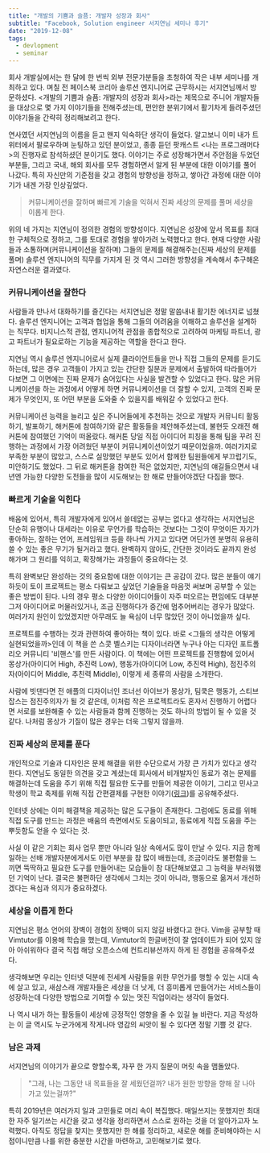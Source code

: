 ```yaml
---
title: "개발의 기쁨과 슬픔: 개발자 성장과 회사"
subtitle: "Facebook, Solution engineer 서지연님 세미나 후기"
date: "2019-12-08"
tags:
  - devlopment
  - seminar 
---
```


회사 개발실에서는 한 달에 한 번씩 외부 전문가분들을 초청하여 작은 내부 세미나를 개최하고 있다. 며칠 전 페이스북 코리아 솔루션 엔지니어로 근무하시는 서지연님께서 방문하셨다. <개발의 기쁨과 슬픔: 개발자의 성장과 회사>라는 제목으로 주니어 개발자들을 대상으로 몇 가지 이야기들을 전해주셨는데, 편안한 분위기에서 활기차게 들려주셨던 이야기들을 간략히 정리해보려고 한다.

연사였던 서지연님의 이름을 듣고 왠지 익숙하단 생각이 들었다. 알고보니 이미 내가 트위터에서 팔로우하며 눈팅하고 있던 분이었고, 종종 듣던 팟캐스트 <나는 프로그래머다>의 진행자로 참석하셨던 분이기도 했다. 이야기는 주로 성장해가면서 주안점을 두었던 부분들, 그리고 국내, 해외 회사를 모두 경험하면서 알게 된 부분에 대한 이야기를 풀어나갔다. 특히 자신만의 기준점을 갖고 경험의 방향성을 정하고, 쌓아간 과정에 대한 이야기가 내겐 가장 인상깊었다.


> 커뮤니케이션을 잘하며
빠르게 기술을 익혀서
진짜 세상의 문제를 풀며
세상을 이롭게 한다.

위의 네 가지는 지연님이 정의한 경험의 방향성이다. 지연님은 성장에 앞서 목표를 최대한 구체적으로 정하고, 그를 토대로 경험을 쌓아가려 노력했다고 한다. 현재 다양한 사람들과 소통하며(커뮤니케이션을 잘하며) 그들의 문제를 해결해주는(진짜 세상의 문제를 풀며) 솔루션 엔지니어의 직무를 가지게 된 것 역시 그러한 방향성을 계속해서 추구해온 자연스러운 결과였다.


### 커뮤니케이션을 잘한다
사람들과 만나서 대화하기를 즐긴다는 서지연님은 정말 말씀내내 활기찬 에너지로 넘쳤다.  솔루션 엔지니어는 고객과 협업을 통해 그들의 어려움을 이해하고 솔루션을 설계하는 직무다. 비지니스적 관점, 엔지니어적 관점을 종합적으로 고려하여 마케팅 파트너, 광고 파트너가 필요로하는 기능을 제공하는 역할을 한다고 한다. 

지연님 역시 솔루션 엔지니어로서 실제 클라이언트들을 만나 직접 그들의 문제를 듣기도 하는데, 많은 경우 고객들이 가지고 있는 간단한 질문과 문제에서 출발하여 따라들어가다보면 그 이면에는 진짜 문제가 숨어있다는 사실을 발견할 수 있었다고 한다. 많은 커뮤니케이션을 하는 과정에서 어떻게 하면 커뮤니케이션을 더 잘할 수 있지, 고객의 진짜 문제가 무엇인지, 또 어떤 부분을 도와줄 수 있을지를 배워갈 수 있었다고 한다.

커뮤니케이션 능력을 늘리고 싶은 주니어들에게 추천하는 것으로 개발자 커뮤니티 활동하기, 발표하기, 해커톤에 참여하기와 같은 활동들을 제안해주셨는데, 불현듯 오래전 해커톤에 참여했던 기억이 떠올랐다. 해커톤 당일 직접 아이디어 피칭을 통해 팀을 꾸려 진행하는 과정에서 가장 어려웠던 부분이 커뮤니케이션이었기 때문이었을까. 여러가지로 부족한 부분이 많았고, 스스로 실망했던 부분도 있어서 함께한 팀원들에게 부끄럽기도, 미안하기도 했었다. 그 뒤로 해커톤을 참여한 적은 없었지만, 지연님의 얘길들으면서 내년엔 가능한 다양한 도전들을 많이 시도해보는 한 해로 만들어야겠단 다짐을 했다.


### 빠르게 기술을 익힌다
배움에 있어서, 특히 개발자에게 있어서 쓸데없는 공부는 없다고 생각하는 서지연님은 단순히 유행이나 대세라는 이유로 무언가를 학습하는 것보다는 그것이 무엇이든 자기가 좋아하는, 잘하는 언어, 프레임워크 등을 하나씩 가지고 있다면 어딘가엔 분명히 유용히 쓸 수 있는 좋은 무기가 될거라고 했다. 완벽하지 않아도, 간단한 것이라도 끝까지 완성해가며 그 원리를 익히고, 확장해가는 과정들이 중요하다는 것.

특히 완벽보단 완성하는 것의 중요함에 대한 이야기는 큰 공감이 갔다. 많은 분들이 얘기하듯이 토이 프로젝트는 평소 다뤄보고 싶었던 기술들을 마음껏 써보며 공부할 수 있는 좋은 방법이 된다. 나의 경우 평소 다양한 아이디어들이 자주 떠오르는 편임에도 대부분 그저 아이디어로 머물러있거나, 조금 진행하다가 중간에 멈추어버리는 경우가 많았다. 여러가지 원인이 있었겠지만 아무래도 늘 욕심이 너무 많았던 것이 아니었을까 싶다.

프로젝트를 수행하는 것과 관련하여 좋아하는 책이 있다. 바로 <그들의 생각은 어떻게 실현되었을까>인데 이 책을 쓴 스콧 벨스키는 디자이너라면 누구나 아는 디자인 포트폴리오 커뮤니티 '비핸스'를 만든 사람이다. 이 책에는 어떤 프로젝트를 진행함에 있어서 몽상가(아이디어 High, 추진력 Low), 행동가(아이디어 Low, 추진력 High), 점진주의자(아이디어 Middle, 추친력 Middle), 이렇게 세 종류의 사람을 소개한다. 

사람에 빗댄다면 전 애플의 디자이너인 조너선 아이브가 몽상가, 팀쿡은 행동가, 스티브잡스는 점진주의자가 될 것 같은데, 이처럼 작은 프로젝트라도 혼자서 진행하기 어렵다면 서로를 보완해줄 수 있는 사람들과 함께 진행하는 것도 하나의 방법이 될 수 있을 것 같다. 나처럼 몽상가 기질이 많은 경우는 더욱 그렇지 않을까.


### 진짜 세상의 문제를 푼다
개인적으로 기술과 디자인은 문제 해결을 위한 수단으로서 가장 큰 가치가 있다고 생각한다. 지연님도 동일한 의견을 갖고 계셨는데 회사에서 비개발자인 동료가 겪는 문제를 해결하는데 도움을 주기 위해 직접 필요한 도구를 만들어 제공한 이야기, 그리고 민사고 학생이 학교 축제를 위해 직접 간편결제를 구현한 이야기([링크](https://blog.chosunghyun.com/kr-minsapay/))를 공유해주셨다.

인터넷 상에는 이미 해결책을 제공하는 많은 도구들이 존재한다. 그럼에도 동료를 위해 직접 도구를 만드는 과정은 배움의 측면에서도 도움이되고, 동료에게 직접 도움을 주는 뿌듯함도 얻을 수 있다는 것.

사실 이 같은 기회는 회사 업무 뿐만 아니라 일상 속에서도 많이 만날 수 있다. 지금 함께 일하는 선배 개발자분에게서도 이런 부분을 참 많이 배웠는데, 조금이라도 불편함을 느끼면 뚝딱하고 필요한 도구를 만들어내는 모습들이 참 대단해보였고 그 능력을 부러워했던 기억이 난다. 결국은 불편하단 생각에서 그치는 것이 아니라, 행동으로 옮겨서 개선하겠다는 욕심과 의지가 중요하겠다.


### 세상을 이롭게 한다
지연님은 평소 언어의 장벽이 경험의 장벽이 되지 않길 바랬다고 한다. Vim을 공부할 때 Vimtutor를 이용해 학습을 했는데,
Vimtutor의 한글버전이 잘 업데이트가 되어 있지 않아 아쉬워하다 결국 직접 해당 오픈소스에 컨트리뷰션까지 하게 된 경험을 공유해주셨다.

생각해보면 우리는 인터넷 덕분에 전세계 사람들을 위한 무언가를 행할 수 있는 시대 속에 살고 있고, 새삼스래 개발자들은 세상을 더 낫게, 더 흥미롭게 만들어가는 서비스들이 성장하는데 다양한 방법으로 기여할 수 있는 멋진 직업이라는 생각이 들었다.

나 역시 내가 하는 활동들이 세상에 긍정적인 영향을 줄 수 있길 늘 바란다.  지금 작성하는 이 글 역시도 누군가에게 작게나마 영감의 씨앗이 될 수 있다면 정말 기쁠 것 같다.



### 남은 과제
서지연님의 이야기가 끝으로 향할수록, 자꾸 한 가지 질문이 머릿 속을 맴돌았다.
> "그래, 나는 그동안 내 목표들을 잘 세웠던걸까? 내가 원한 방향을 향해 잘 나아가고 있는걸까?"

특히 2019년은 여러가지 일과 고민들로 머리 속이 복집했다. 매일쓰지는 못했지만 최대한 자주 일기쓰는 시간을 갖고 생각을 정리하면서 스스로 원하는 것을 더 알아가고자 노력했다. 아직도 정답을 찾지는 못했지만 한 해를 정리하고, 새로운 해를 준비해야하는 시점이니만큼 나를 위한 충분한 시간을 마련하고, 고민해보기로 했다.